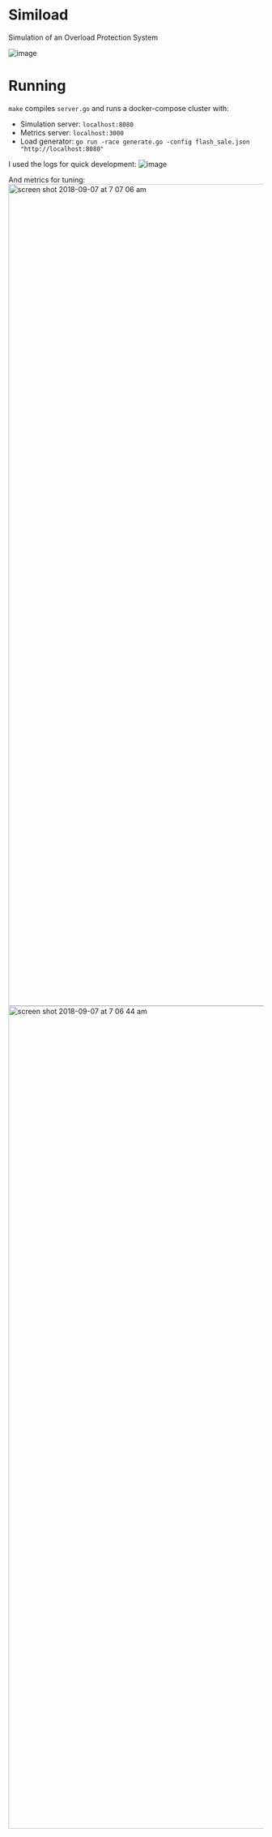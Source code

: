 # Simiload

Simulation of an Overload Protection System

![image](https://user-images.githubusercontent.com/6955854/45006533-66a14d80-afc7-11e8-95a8-88c9c13546d9.png)

# Running

`make` compiles `server.go` and runs a docker-compose cluster with:

- Simulation server: `localhost:8080`
- Metrics server: `localhost:3000`
- Load generator: `go run -race generate.go -config flash_sale.json "http://localhost:8080"`

I used the logs for quick development:
![image](https://user-images.githubusercontent.com/6955854/45006491-39549f80-afc7-11e8-8225-0cadca0cee56.png)

And metrics for tuning:
<img width="1622" alt="screen shot 2018-09-07 at 7 07 06 am" src="https://user-images.githubusercontent.com/6955854/45215847-accb0b00-b26c-11e8-9e2c-da5e6890ad7f.png">
<img width="1624" alt="screen shot 2018-09-07 at 7 06 44 am" src="https://user-images.githubusercontent.com/6955854/45215849-accb0b00-b26c-11e8-8e7c-6950fe34e134.png">

